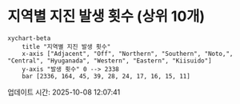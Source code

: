 # 지역별 지진 발생 횟수 (상위 10개)

```mermaid
xychart-beta
    title "지역별 지진 발생 횟수"
    x-axis ["Adjacent", "Off", "Northern", "Southern", "Noto,", "Central", "Hyuganada", "Western", "Eastern", "Kiisuido"]
    y-axis "발생 횟수" 0 --> 2338
    bar [2336, 164, 45, 39, 28, 24, 17, 16, 15, 11]
```

업데이트 시간: 2025-10-08 12:07:41
